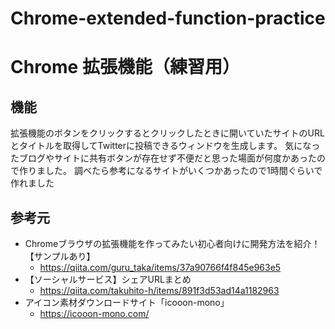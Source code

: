 # Chrome-extended-function-practice
# Chrome 拡張機能（練習用）

## 機能
拡張機能のボタンをクリックするとクリックしたときに開いていたサイトのURLとタイトルを取得してTwitterに投稿できるウィンドウを生成します。
気になったブログやサイトに共有ボタンが存在せず不便だと思った場面が何度かあったので作りました。
調べたら参考になるサイトがいくつかあったので1時間ぐらいで作れました

## 参考元
- Chromeブラウザの拡張機能を作ってみたい初心者向けに開発方法を紹介！【サンプルあり】
  - https://qiita.com/guru_taka/items/37a90766f4f845e963e5
- 【ソーシャルサービス】シェアURLまとめ
  - https://qiita.com/takuhito-h/items/891f3d53ad14a1182963
- アイコン素材ダウンロードサイト「icooon-mono」
  - https://icooon-mono.com/
